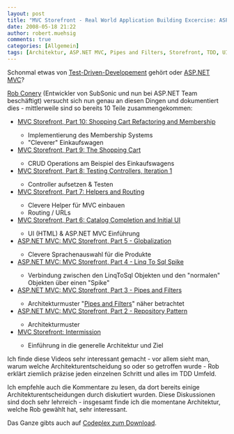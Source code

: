 ```yaml
---
layout: post
title: "MVC Storefront - Real World Application Building Excercise: ASP.NET MVC, TDD & more"
date: 2008-05-18 21:22
author: robert.muehsig
comments: true
categories: [Allgemein]
tags: [Architektur, ASP.NET MVC, Pipes and Filters, Storefront, TDD, UI]
---
```

<p>Schonmal etwas von <a href="http://de.wikipedia.org/wiki/Testgetriebene_Entwicklung">Test-Driven-Developement</a> gehört oder <a href="http://www.asp.net/downloads/3.5-extensions/">ASP.NET MVC</a>? </p> <p><a href="http://blog.wekeroad.com/">Rob Conery</a> (Entwickler von SubSonic und nun bei ASP.NET Team beschäftigt) versucht sich nun genau an diesen Dingen und dokumentiert dies - mittlerweile sind so bereits 10 Teile zusammengekommen:</p> <ul> <li><a href="http://blog.wekeroad.com/mvc-storefront/mvcstore-part-10/">MVC Storefront, Part 10: Shopping Cart Refactoring and Membership</a></li> <ul> <li>Implementierung des Membership Systems</li> <li>"Cleverer" Einkaufswagen</li></ul> <li><a href="http://blog.wekeroad.com/mvc-storefront/mvcstore-part-9/">MVC Storefront, Part 9: The Shopping Cart</a></li> <ul> <li>CRUD Operations am Beispiel des Einkaufswagens</li></ul> <li><a href="http://blog.wekeroad.com/mvc-storefront/mvcstore-part-8/">MVC Storefront, Part 8: Testing Controllers, Iteration 1</a></li> <ul> <li>Controller aufsetzen &amp; Testen</li></ul> <li><a href="http://blog.wekeroad.com/mvc-storefront/mvcstore-part-7/">MVC Storefront, Part 7: Helpers and Routing</a></li> <ul> <li>Clevere Helper für MVC einbauen</li> <li>Routing / URLs </li></ul> <li><a href="http://blog.wekeroad.com/mvc-storefront/mvcstore-part-6/">MVC Storefront, Part 6: Catalog Completion and Initial UI</a></li> <ul> <li>UI (HTML) &amp; ASP.NET MVC Einführung</li></ul> <li><a href="http://blog.wekeroad.com/mvc-storefront/mvcstore-part-5/">ASP.NET MVC: MVC Storefront, Part 5 - Globalization</a></li> <ul> <li>Clevere Sprachenauswahl für die Produkte</li></ul> <li><a href="http://blog.wekeroad.com/mvc-storefront/mvcstore-part-4/">ASP.NET MVC: MVC Storefront, Part 4 - Linq To Sql Spike</a></li> <ul> <li>Verbindung zwischen den LinqToSql Objekten und den "normalen" Objekten über einen "Spike"</li></ul> <li><a href="http://blog.wekeroad.com/mvc-storefront/mvcstore-part-3/">ASP.NET MVC: MVC Storefront, Part 3 - Pipes and Filters</a></li> <ul> <li>Architekturmuster "<a href="http://de.wikipedia.org/wiki/Pipes_and_Filters">Pipes and Filters</a>" näher betrachtet</li></ul> <li><a href="http://blog.wekeroad.com/mvc-storefront/asp-net-mvc-mvc-storefront-part-2/">ASP.NET MVC: MVC Storefront, Part 2 - Repository Pattern</a></li> <ul> <li>Architekturmuster</li></ul> <li><a href="http://blog.wekeroad.com/mvc-storefront/mvc-storefront-intermission/">MVC Storefront: Intermission</a></li> <ul> <li>Einführung in die generelle Architektur und Ziel</li></ul></ul> <p>Ich finde diese Videos sehr interessant gemacht - vor allem sieht man, warum welche Architekturentscheidung so oder so getroffen wurde - Rob erklärt ziemlich präzise jeden einzelnen Schritt und alles im TDD Umfeld. </p> <p>Ich empfehle auch die Kommentare zu lesen, da dort bereits einige Architekturentscheidungen durch diskutiert wurden. Diese Diskussionen sind doch sehr lehrreich - insgesamt finde ich die momentane Architektur, welche Rob gewählt hat, sehr interessant.</p> <p>Das Ganze gibts auch auf <a href="http://www.codeplex.com/mvcsamples">Codeplex zum Download</a>. </p>
